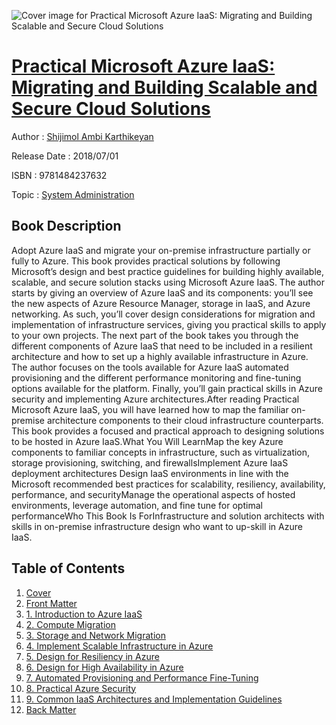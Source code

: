 ![Cover image for Practical Microsoft Azure IaaS: Migrating and Building Scalable and Secure Cloud Solutions](https://imgdetail.ebookreading.net/cover/cover/system_admin/EB9781484237632.jpg)

[Practical Microsoft Azure IaaS: Migrating and Building Scalable and Secure Cloud Solutions](https://ebookreading.net/view/book/Practical+Microsoft+Azure+IaaS%3A+Migrating+and+Building+Scalable+and+Secure+Cloud+Solutions-EB9781484237632_1.html "Practical Microsoft Azure IaaS: Migrating and Building Scalable and Secure Cloud Solutions")
====================================================================================================================

Author : [Shijimol Ambi Karthikeyan](https://ebookreading.net/search/author/Shijimol+Ambi+Karthikeyan)

Release Date : 2018/07/01

ISBN : 9781484237632

Topic : [System Administration](https://ebookreading.net/search/category/system-administration)

Book Description
-----------------

Adopt Azure IaaS and migrate your on-premise infrastructure partially or fully to Azure. This book provides practical solutions by following Microsoft’s design and best practice guidelines for building highly available, scalable, and secure solution stacks using Microsoft Azure IaaS. The author starts by giving an overview of Azure IaaS and its components: you’ll see the new aspects of Azure Resource Manager, storage in IaaS, and Azure networking. As such, you’ll cover design considerations for migration and implementation of infrastructure services, giving you practical skills to apply to your own projects. The next part of the book takes you through the different components of Azure IaaS that need to be included in a resilient architecture and how to set up a highly available infrastructure in Azure. The author focuses on the tools available for Azure IaaS automated provisioning and the different performance monitoring and fine-tuning options available for the platform. Finally, you’ll gain practical skills in Azure security and implementing Azure architectures.After reading Practical Microsoft Azure IaaS, you will have learned how to map the familiar on-premise architecture components to their cloud infrastructure counterparts. This book provides a focused and practical approach to designing solutions to be hosted in Azure IaaS.What You Will LearnMap the key Azure components to familiar concepts in infrastructure, such as virtualization, storage provisioning, switching, and firewallsImplement Azure IaaS deployment architectures Design IaaS environments in line with the Microsoft recommended best practices for scalability, resiliency, availability, performance, and securityManage the operational aspects of hosted environments, leverage automation, and fine tune for optimal performanceWho This Book Is ForInfrastructure and solution architects with skills in on-premise infrastructure design who want to up-skill in Azure IaaS.  

              
Table of Contents
-----------------

1. [Cover](https://ebookreading.net/view/book/Practical+Microsoft+Azure+IaaS%3A+Migrating+and+Building+Scalable+and+Secure+Cloud+Solutions-EB9781484237632_1.html)
1. [Front Matter](https://ebookreading.net/view/book/Practical+Microsoft+Azure+IaaS%3A+Migrating+and+Building+Scalable+and+Secure+Cloud+Solutions-EB9781484237632_2.html)
1. [1. Introduction to Azure IaaS](https://ebookreading.net/view/book/Practical+Microsoft+Azure+IaaS%3A+Migrating+and+Building+Scalable+and+Secure+Cloud+Solutions-EB9781484237632_3.html)
1. [2. Compute Migration](https://ebookreading.net/view/book/Practical+Microsoft+Azure+IaaS%3A+Migrating+and+Building+Scalable+and+Secure+Cloud+Solutions-EB9781484237632_4.html)
1. [3. Storage and Network Migration](https://ebookreading.net/view/book/Practical+Microsoft+Azure+IaaS%3A+Migrating+and+Building+Scalable+and+Secure+Cloud+Solutions-EB9781484237632_5.html)
1. [4. Implement Scalable Infrastructure in Azure](https://ebookreading.net/view/book/Practical+Microsoft+Azure+IaaS%3A+Migrating+and+Building+Scalable+and+Secure+Cloud+Solutions-EB9781484237632_6.html)
1. [5. Design for Resiliency in Azure](https://ebookreading.net/view/book/Practical+Microsoft+Azure+IaaS%3A+Migrating+and+Building+Scalable+and+Secure+Cloud+Solutions-EB9781484237632_7.html)
1. [6. Design for High Availability in Azure](https://ebookreading.net/view/book/Practical+Microsoft+Azure+IaaS%3A+Migrating+and+Building+Scalable+and+Secure+Cloud+Solutions-EB9781484237632_8.html)
1. [7. Automated Provisioning and Performance Fine-Tuning](https://ebookreading.net/view/book/Practical+Microsoft+Azure+IaaS%3A+Migrating+and+Building+Scalable+and+Secure+Cloud+Solutions-EB9781484237632_9.html)
1. [8. Practical Azure Security](https://ebookreading.net/view/book/Practical+Microsoft+Azure+IaaS%3A+Migrating+and+Building+Scalable+and+Secure+Cloud+Solutions-EB9781484237632_10.html)
1. [9. Common IaaS Architectures and Implementation Guidelines](https://ebookreading.net/view/book/Practical+Microsoft+Azure+IaaS%3A+Migrating+and+Building+Scalable+and+Secure+Cloud+Solutions-EB9781484237632_11.html)
1. [Back Matter](https://ebookreading.net/view/book/Practical+Microsoft+Azure+IaaS%3A+Migrating+and+Building+Scalable+and+Secure+Cloud+Solutions-EB9781484237632_12.html)
